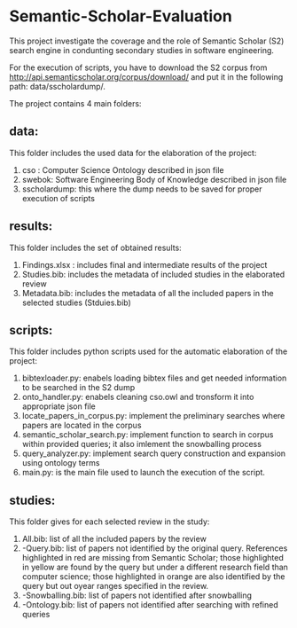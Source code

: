 # Semantic-Scholar-Evaluation
This project investigate the coverage and the role of Semantic Scholar (S2) search engine in condunting secondary studies in software engineering.

For the execution of scripts, you have to download the S2 corpus from http://api.semanticscholar.org/corpus/download/ and put it in the following path: data/sscholardump/.

The project contains 4 main folders:

## data:
This folder includes the used data for the elaboration of the project:

 1. cso : Computer Science Ontology described in json file 
 2. swebok: Software Engineering Body of Knowledge described in json file 
 3. sscholardump: this where the dump needs to be saved for proper execution of scripts
 
## results:
This folder includes the set of obtained results:

1. Findings.xlsx : includes final and intermediate results of the project
2. Studies.bib: includes the metadata of included studies in the elaborated review
3. Metadata.bib: includes the metadata of all the included papers in the selected studies (Stduies.bib)

## scripts:
This folder includes python scripts used for the automatic elaboration of the project:

1. bibtexloader.py: enabels loading bibtex files and get needed information to be searched in the S2 dump
2. onto_handler.py: enabels cleaning cso.owl and tronsform it into appropriate json file
3. locate_papers_in_corpus.py: implement the preliminary searches where papers are located in the corpus
4. semantic_scholar_search.py: implement function to search in corpus within provided queries; it also imlement the snowballing process
5. query_analyzer.py: implement search query construction and expansion using ontology terms
6. main.py: is the main file used to launch the execution of the script.

## studies:
This folder gives for each selected review in the study:

1. All.bib: list of all the included papers by the review
2. -Query.bib: list of papers not identified by the original query. References highlighted in red are missing from Semantic Scholar; those highlighted in yellow are found by the query but under a different research field than computer science; those highlighted in orange are also identified by the query but out oyear ranges specified in the review.
3. -Snowballing.bib: list of papers not identified after snowballing
4. -Ontology.bib: list of papers not identified after searching with refined queries
